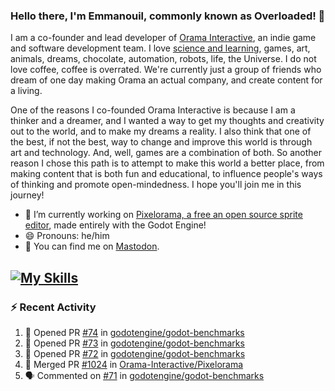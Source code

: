 ### Hello there, I'm Emmanouil, commonly known as Overloaded! 👋
I am a co-founder and lead developer of [Orama Interactive](https://www.oramainteractive.com/), an indie game and software development team. I love [science and learning](https://github.com/OverloadedOrama/KnowledgeBase), games, art, animals, dreams, chocolate, automation, robots, life, the Universe. I do not love coffee, coffee is overrated. We're currently just a group of friends who dream of one day making Orama an actual company, and create content for a living.

One of the reasons I co-founded Orama Interactive is because I am a thinker and a dreamer, and I wanted a way to get my thoughts and creativity out to the world, and to make my dreams a reality. I also think that one of the best, if not the best, way to change and improve this world is through art and technology. And, well, games are a combination of both. So another reason I chose this path is to attempt to make this world a better place, from making content that is both fun and educational, to influence people's ways of thinking and promote open-mindedness. I hope you'll join me in this journey!

- 🔭 I’m currently working on [Pixelorama, a free an open source sprite editor](https://github.com/Orama-Interactive/Pixelorama), made entirely with the Godot Engine!
- 😄 Pronouns: he/him
- 🐘 You can find me on <a rel="me" href="https://mastodon.social/@Overloaded">Mastodon</a>.

[![My Skills](https://skillicons.dev/icons?i=godot,py,cpp,cs,git,linux,html)](https://skillicons.dev)
---

### :zap: Recent Activity

<!--START_SECTION:activity-->
1. 💪 Opened PR [#74](https://github.com/godotengine/godot-benchmarks/pull/74) in [godotengine/godot-benchmarks](https://github.com/godotengine/godot-benchmarks)
2. 💪 Opened PR [#73](https://github.com/godotengine/godot-benchmarks/pull/73) in [godotengine/godot-benchmarks](https://github.com/godotengine/godot-benchmarks)
3. 💪 Opened PR [#72](https://github.com/godotengine/godot-benchmarks/pull/72) in [godotengine/godot-benchmarks](https://github.com/godotengine/godot-benchmarks)
4. 🎉 Merged PR [#1024](https://github.com/Orama-Interactive/Pixelorama/pull/1024) in [Orama-Interactive/Pixelorama](https://github.com/Orama-Interactive/Pixelorama)
5. 🗣 Commented on [#71](https://github.com/godotengine/godot-benchmarks/pull/71#issuecomment-2160221036) in [godotengine/godot-benchmarks](https://github.com/godotengine/godot-benchmarks)
<!--END_SECTION:activity-->

<!--
**OverloadedOrama/OverloadedOrama** is a ✨ _special_ ✨ repository because its `README.md` (this file) appears on your GitHub profile.

Here are some ideas to get you started:

- 👯 I’m looking to collaborate on ...
- 🤔 I’m looking for help with ...
- 💬 Ask me about ...
- 📫 How to reach me: ...
- ⚡ Fun fact: ...
-->

